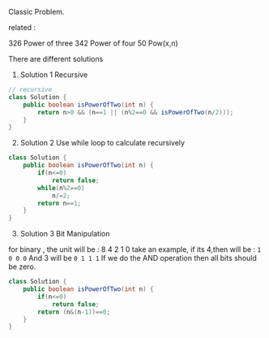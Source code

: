 Classic Problem.

related :

326 Power of three
342 Power of four
50 Pow(x,n)

There are different solutions

1. Solution 1 Recursive
``` Java
// recursive
class Solution {
    public boolean isPowerOfTwo(int n) {
        return n>0 && (n==1 || (n%2==0 && isPowerOfTwo(n/2)));
    }
}

```

2. Solution 2 Use while loop to calculate recursively

``` Java
class Solution {
    public boolean isPowerOfTwo(int n) {
        if(n<=0)
            return false;
        while(n%2==0)
            n/=2;
        return n==1;
    }
}

```

3. Solution 3 Bit Manipulation

for binary , the unit will be : 8 4 2 1 0
take an example, if its 4,then will be : `1 0 0 0`
And 3 will be `0 1 1 1`
If we do the AND operation then all bits should be zero.

```Java
class Solution {
    public boolean isPowerOfTwo(int n) {
        if(n<=0)
            return false;
        return (n&(n-1))==0;
    }
}
```